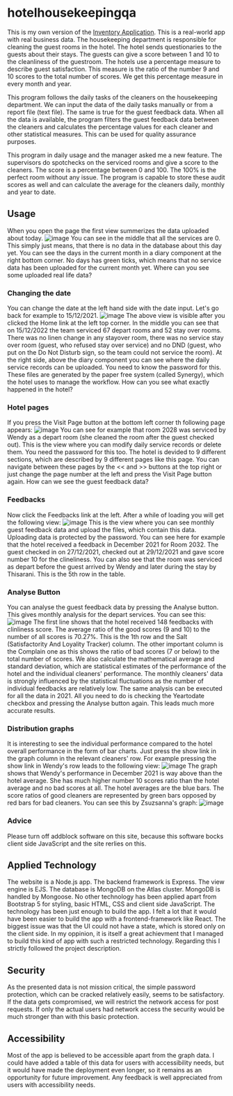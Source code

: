 # hotelhousekeepingqa

This is my own version of the
[Inventory Application](https://www.theodinproject.com/lessons/nodejs-inventory-application).
This is a real-world app with real business data. The housekeeping department is
responsible for cleaning the guest rooms in the hotel. The hotel sends
questionaries to the guests about their stays. The guests can give a score
between 1 and 10 to the cleanliness of the guestroom. The hotels use a
percentage measure to describe guest satisfaction. This measure is the ratio of
the number 9 and 10 scores to the total number of scores. We get this percentage
measure in every month and year.

This program follows the daily tasks of the cleaners on the housekeeping
department. We can input the data of the daily tasks manually or from a report
file (text file). The same is true for the guest feedback data. When all the
data is available, the program filters the guest feedback data between the
cleaners and calculates the percentage values for each cleaner and other
statistical measures. This can be used for quality assurance purposes.

This program in daily usage and the manager asked me a new feature. The
supervisors do spotchecks on the serviced rooms and give a score to the
cleaners. The score is a percentage between 0 and 100. The 100% is the perfect
room without any issue. The program is capable to store these audit scores as
well and can calculate the average for the cleaners daily, monthly and year to
date.

## Usage

When you open the page the first view summerizes the data uploaded about today.
![image](https://user-images.githubusercontent.com/60119137/201473977-70d4bd85-3260-4cb5-bcc9-865202517c0e.png)
You can see in the middle that all the services are 0. This simply just means, that there is no data in the database
about this day yet. You can see the days in the current month in a diary component at the right bottom corner.
No days has green ticks, which means that no service data has been uploaded for the current month yet. Where can you see
some uploaded real life data?

### Changing the date

You can change the date at the left hand side with the date input. Let's go back for example to 15/12/2021.
![image](https://user-images.githubusercontent.com/60119137/201474375-ebbbb77b-357d-407b-99ad-7f0eafbf553f.png)
The above view is visible after you clicked the Home link at the left top corner. In the middle you can see
that on 15/12/2022 the team serviced 67 depart rooms and 52 stay over rooms. There was no linen change in any
stayover room, there was no service stay over room (guest, who refused stay over service) and no DND (guest,
who put on the Do Not Disturb sign, so the team could not service the room). At the right side, above the diary
component you can see where the daily service records can be uploaded. You need to know the password for this.
These files are generated by the paper free system (called Synergy), which the hotel uses to manage the workflow.
How can you see what exactly happened in the hotel?

### Hotel pages

If you press the Visit Page button at the bottom left corner th following page appears:
![image](https://user-images.githubusercontent.com/60119137/201475814-04983da0-e6b0-4c9a-b10f-9d39da68a9a3.png)
You can see for example that room 2028 was serviced by Wendy as a depart room (she cleaned the room after
the guest checked out). This is the view where you can modify daily service records or delete them. You need the
password for this too. The hotel is devided to 9 different sections, which are described by 9 different pages like
this page. You can navigate between these pages by the << and >> buttons at the top right or just change the page
number at the left and press the Visit Page button again. How can we see the guest feedback data?

### Feedbacks

Now click the Feedbacks link at the left. After a while of loading you will get the following view:
![image](https://user-images.githubusercontent.com/60119137/201476798-b88092cc-9244-490b-a2cc-f5b2597ff119.png)
This is the view where you can see monthly guest feedback data and upload the files, which contain this data.
Uploading data is protected by the password. You can see here for example that the hotel received a feedback in
December 2021 for Room 2032. The guest checked in on 27/12/2021, checked out at 29/12/2021 and gave score number 10
for the clineliness. You can also see that the room was serviced as depart before the guest arrived by Wendy and
later during the stay by Thisarani. This is the 5th row in the table.

### Analyse Button

You can analyse the guest feedback data by pressing the Analyse button. This gives monthly analysis for the depart
services. You can see this:
![image](https://user-images.githubusercontent.com/60119137/201477385-5d62d9b2-74a1-4b63-86ba-718d9e4ba2a2.png)
The first line shows that the hotel received 148 feedbacks with clinliness score. The average ratio of the good
scores (9 and 10) to the number of all scores is 70.27%. This is the 1th row and the Salt (Satisfactority And Loyality Tracker)
column. The other important column is the Complain one as this shows the ratio of bad scores (7 or below) to the total number
of scores. We also calculate the mathematical average and standard deviation, which are statistical estimates of the performance
of the hotel and the individual cleaners' performance. The monthly cleaners' data is strongly influenced by the statistical
fluctuations as the number of individual feedbacks are relatively low. The same analysis can be executed for all the data in 2021.
All you need to do is checking the Yeartodate checkbox and pressing the Analyse button again. This leads much more accurate results.

### Distribution graphs

It is interesting to see the individual performance compared to the hotel overall performance in the form of bar charts. Just
press the show link in the graph column in the relevant cleaners' row. For example pressing the show link in Wendy's row leads to
the following view:
![image](https://user-images.githubusercontent.com/60119137/201478336-b8ca0898-2d34-460f-bc43-9662e6e224a2.png)
The graph shows that Wendy's performance in December 2021 is way above than the hotel average. She has much higher number 10 scores
ratio than the hotel average and no bad scores at all. The hotel averages are the blue bars. The score ratios of good cleaners are
represented by green bars opposed by red bars for bad cleaners. You can see this by Zsuzsanna's graph:
![image](https://user-images.githubusercontent.com/60119137/201478705-93019e5a-fd3f-42b9-8c38-b50f5030eb9a.png)

### Advice

Please turn off addblock software on this site, because this software bocks client side JavaScript and the site rerlies on this.

## Applied Technology

The website is a Node.js app. The backend framework is Express. The view engine is EJS. The database is MongoDB on the Atlas cluster. 
MongoDB is handled by Mongoose. No other technology has been applied apart from Bootstrap 5 for styling, basic HTML, CSS and client 
side JavaScript. The technology has been just enough to build the app. I felt a lot that it would have been easier to build the app 
with a frontend-framework like React. The biggest issue was that the UI could not have a state, which is stored only on the client side. 
In my oppinion, it is itself a great achievment that I managed to build this kind of app with such a restricted technology. Regarding 
this I strictly followed the project description.

## Security

As the presented data is not mission critical, the simple password protection, which can be cracked relatively easily, seems to be satisfactory.
If the data gets compromised, we will restrict the network access for post requests. If only the actual users had network access the security
would be much stronger than with this basic protection.

## Accessibility

Most of the app is believed to be accessible apart from the graph data. I could have added a table of this data for users with accessibility needs,
but it would have made the deployment even longer, so it remains as an opportunity for future improvement. Any feedback is well appreciated from
users with accessibility needs.
